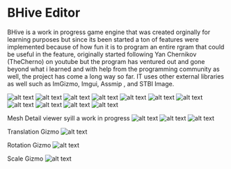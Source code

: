 # BHive Editor
BHive is a work in progress game engine that was created orginally for learning purposes but since its been started a ton of features were implemented because of how fun it is to program an entire rgram that could be useful in the feature, originally started following Yan Chernikov (TheCherno) on youtube but the program has ventured out and gone beyond what i learned and with help from the programming community as well, the project has come a long way so far. IT uses other external libraries as well such as ImGizmo, Imgui, Assmip , and STBI Image.

![alt text](https://github.com/Darius000/BHive/blob/develop/Previews/Screenshot_3.png?raw=true)
![alt text](https://github.com/Darius000/BHive/blob/develop/Previews/Screenshot_4.png?raw=true)
![alt text](https://github.com/Darius000/BHive/blob/develop/Previews/Screenshot_1.png?raw=true)
![alt text](https://github.com/Darius000/BHive/blob/develop/Previews/Screenshot_2.png?raw=true)
![alt text](https://github.com/Darius000/BHive/blob/develop/Previews/Screenshot_5.png?raw=true)
![alt text](https://github.com/Darius000/BHive/blob/develop/Previews/Screenshot_6.png?raw=true)
![alt text](https://github.com/Darius000/BHive/blob/develop/Previews/Screenshot_7.png?raw=true)
![alt text](https://github.com/Darius000/BHive/blob/develop/Previews/Screenshot_8.png?raw=true)
![alt text](https://github.com/Darius000/BHive/blob/develop/Previews/Screenshot_9.png?raw=true)
![alt text](https://github.com/Darius000/BHive/blob/develop/Previews/Screenshot_10.png?raw=true)
![alt text](https://github.com/Darius000/BHive/blob/develop/Previews/Screenshot_11.png?raw=true)

Mesh Detail viewer syill a work in progress
![alt text](https://github.com/Darius000/BHive/blob/develop/Previews/Screenshot_12.png?raw=true)
![alt text](https://github.com/Darius000/BHive/blob/develop/Previews/Screenshot_13.png?raw=true)
![alt text](https://github.com/Darius000/BHive/blob/develop/Previews/Screenshot_14.png?raw=true)

Translation Gizmo
![alt text](https://github.com/Darius000/BHive/blob/develop/Previews/Screenshot_15.png?raw=true)

Rotation Gizmo
![alt text](https://github.com/Darius000/BHive/blob/develop/Previews/Screenshot_16.png?raw=true)

Scale Gizmo
![alt text](https://github.com/Darius000/BHive/blob/develop/Previews/Screenshot_17.png?raw=true)

